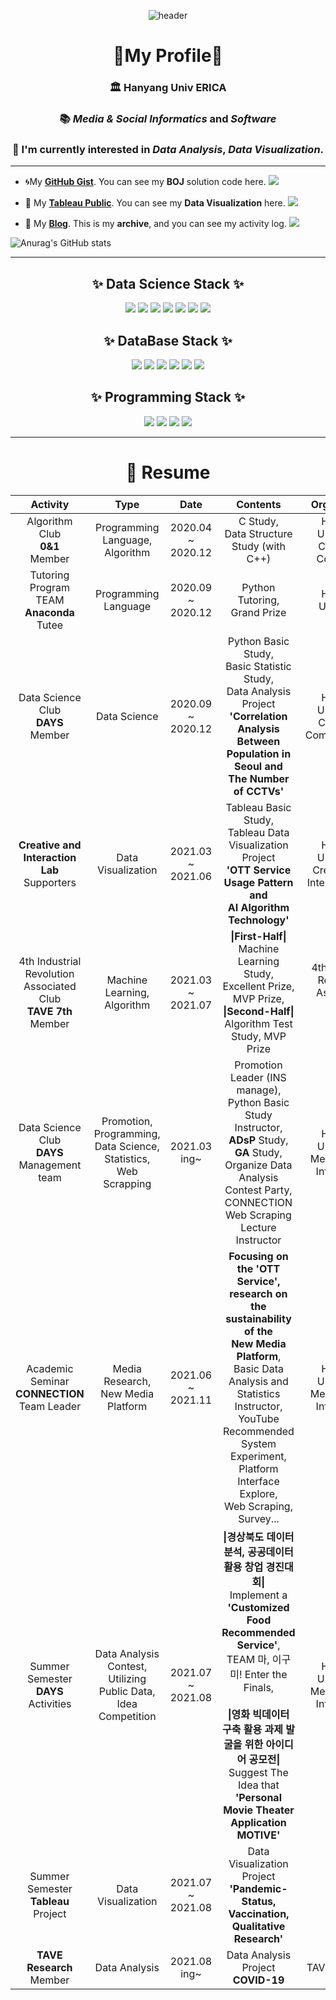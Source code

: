 <div align="center">
 
![header](https://capsule-render.vercel.app/api?type=waving&color=E3A6AE&height=300&section=header&text=Welcome%20to%20Eunjin's%20Git%20Hub&fontSize=60&animation=fadeIn&fontColor=FFFFFF)
  
# 👑My Profile👑

### 🏛 **Hanyang Univ ERICA**

### 📚 *Media & Social Informatics* and *Software*

### 🌈 I'm currently interested in *Data Analysis*, *Data Visualization*.
</div>

--- 

* 🌀My **[GitHub Gist](https://gist.github.com/jayjinnie)**. You can see my **BOJ** solution code here. <img src="https://img.shields.io/badge/GitHub%20Gist-181717?style=flat-square&logo=GitHub&logoColor=white"> 

* 💎  My **[Tableau Public](https://public.tableau.com/profile/jung.eunjin#!/)**. You can see my **Data Visualization** here. <img src="https://img.shields.io/badge/Tableau-E97627?style=flat-square&logo=Tableau&logoColor=white"></a> 

* 🎠 My **[Blog](https://blog.naver.com/eunvely227)**. This is my **archive**, and you can see my activity log. <img src="https://img.shields.io/badge/BLOG-03C75A?style=flat-square&logo=Blogger&logoColor=white"/></a> 

![Anurag's GitHub stats](https://github-readme-stats.vercel.app/api?username=jayjinnie&show_icons=true&theme=dracula&text_color=835858&bg_color=FFF5EA%border_color=7E6BC4&count_private=true&icon_color=835858) 

--- 

<div align="center">
  
## ✨ **Data Science Stack** ✨     

<img src="https://img.shields.io/badge/Python-0769AD?style=for-the-badge&logo=Python&logoColor=white"> <img src="https://img.shields.io/badge/R-1572B6?style=for-the-badge&logo=R&logoColor=white"> 
<img src="https://img.shields.io/badge/pandas-94B4A4?style=for-the-badge&logo=pandas&logoColor=white"> <img src="https://img.shields.io/badge/NumPy-4FC08D?style=for-the-badge&logo=NumPy&logoColor=white"> <img src="https://img.shields.io/badge/Sklearn-F7931E?style=for-the-badge&logo=scikit-learn&logoColor=white"> <img src="https://img.shields.io/badge/SciPy-8CAAE6?style=for-the-badge&logo=SciPY&logoColor=white"> <img src="https://img.shields.io/badge/SymPy-3B5526?style=for-the-badge&logo=SymPy&logoColor=white">
  
## ✨ **DataBase Stack** ✨   
  
<img src="https://img.shields.io/badge/SQL-4479A1?style=for-the-badge&logo=MySQL&logoColor=black"> <img src="https://img.shields.io/badge/javascript-F7DF1E?style=for-the-badge&logo=javascript&logoColor=black"> <img src="https://img.shields.io/badge/HTML-E34F26?style=for-the-badge&logo=HTML5&logoColor=white"> <img src="https://img.shields.io/badge/CSS-1572B6?style=for-the-badge&logo=CSS3&logoColor=white"> <img src="https://img.shields.io/badge/Node.js-339933?style=for-the-badge&logo=Node.js&logoColor=white"> <img src="https://img.shields.io/badge/React-61DAFB?style=for-the-badge&logo=React&logoColor=white"> 

## ✨ **Programming Stack** ✨   
 
<img src="https://img.shields.io/badge/C-AAAAAA?style=for-the-badge&logo=C&logoColor=white"> <img src="https://img.shields.io/badge/C++-495464?style=for-the-badge&logo=C%2B%2B&logoColor=white"> <img src="https://img.shields.io/badge/Java-007396?style=for-the-badge&logo=Java&logoColor=white"> <img src="https://img.shields.io/badge/Selenium-43B02A?style=for-the-badge&logo=Selenium&logoColor=white">  
  
</div>
  
--- 

<div align="center">

# 🔭 **Resume**
|                               **Activity**                              |                                       **Type**                                      |        **Date**       |                                                                                                                                               **Contents**                                                                                                                                              |                      **Organization**                      |
|:-------------------------------------------------------------------:|:-------------------------------------------------------------------------------:|:-----------------:|:---------------------------------------------------------------------------------------------------------------------------------------------------------------------------------------------------------------------------------------------------------------------------------------------------:|:------------------------------------------------------:|
|                 Algorithm Club<br> **0&1**<br>  Member                |                     Programming<br> Language,<br> Algorithm                     | 2020.04 ~ 2020.12 |                                                                                                                             C Study,<br> Data Structure Study (with C++)                                                                                                                            |      Hanyang University.<br>  College of Computing     |
|           Tutoring Program<br> TEAM **Anaconda**<br>  Tutee           |                             Programming<br> Language                            | 2020.09 ~ 2020.12 |                                                                                                                                   Python Tutoring,<br> Grand Prize                                                                                                                                  |                   Hanyang University                   |
|              Data Science Club<br>  **DAYS**<br>  Member              |                                   Data Science                                  | 2020.09 ~ 2020.12 |                                                                   Python Basic Study,<br> Basic Statistic Study,<br> Data Analysis Project<br> **'Correlation Analysis <br> Between Population in Seoul and<br> The Number of CCTVs'**                                                                  |    Hanyang University.<br>  College of Communication   |
|       **Creative and<br>  Interaction Lab**<br> Supporters       |                               Data Visualization                                | 2021.03 ~ 2021.06 |                                                                                     Tableau Basic Study,<br> Tableau Data Visualization Project<br> **'OTT Service Usage Pattern and<br> AI Algorithm Technology'**                                                                                     |  Hanyang University.<br>  Creative and Interaction Lab |
| 4th Industrial Revolution<br> Associated Club<br> **TAVE 7th** Member |                         Machine Learning,<br> Algorithm                         | 2021.03 ~ 2021.07 |                                                                                    **\|First-Half\|** Machine Learning Study,<br> Excellent Prize, MVP Prize,<br> **\|Second-Half\|** Algorithm Test Study,<be> MVP Prize                                                                                   | 4th Industrial Revolution<br> Associated Club<br> TAVE |
|        Data Science Club<br> **DAYS** <br> Management team<br>        | Promotion,<br> Programming,<br> Data Science,<br> Statistics,<br> Web Scrapping |    2021.03 ing~   |                                                      Promotion Leader (INS manage),<br> Python Basic Study Instructor,<br> **ADsP** Study, **GA** Study,<br> Organize Data Analysis Contest Party,<be> CONNECTION Web Scraping Lecture Instructor                                                     |    Hanyang University.<br> Media&Social Informatics    |
|          Academic Seminar<br> **CONNECTION** <br> Team Leader          |                      Media Research,<br> New Media Platform                     | 2021.06 ~ 2021.11 |                     **Focusing on the 'OTT Service',<br> research on the sustainability of the<br>  New Media Platform**,<br> Basic Data Analysis and Statistics Instructor,<br> YouTube Recommended System Experiment,<br> Platform Interface Explore,<br> Web Scraping, Survey...                     |     Hanyang University.<br> Media&Social Informatics   |
|                 Summer Semester<br> **DAYS** Activities                 |      Data Analysis Contest,<br> Utilizing Public Data,<br> Idea Competition     | 2021.07 ~ 2021.08 | **\|경상북도 데이터 분석, 공공데이터 활용 창업 경진대회\|**<br> Implement a **'Customized Food Recommended Service'**,<br> TEAM 마, 이구미! Enter the Finals,<br><br>  **\|영화 빅데이터 구축 활용 과제 발굴을 위한 아이디어 공모전\|**<br> Suggest The Idea that<br> **'Personal Movie Theater Application MOTIVE'** |    Hanyang University.<br> Media&Social Informatics    |
|                 Summer Semester<br> **Tableau** Project                 |                                Data Visualization                               | 2021.07 ~ 2021.08 |                                                                                                                              Data Visualization Project<br>  **'Pandemic-Status, Vaccination, Qualitative Research'**                                                                                                                             |                         VizLab                         |
|                       **TAVE Research** <br> Member                      |                                  Data Analysis                                  |    2021.08 ing~   |                                                                                                                                Data Analysis Project<br>  **COVID-19**                                                                                                                                |                      TAVE Research                     |

</div>
